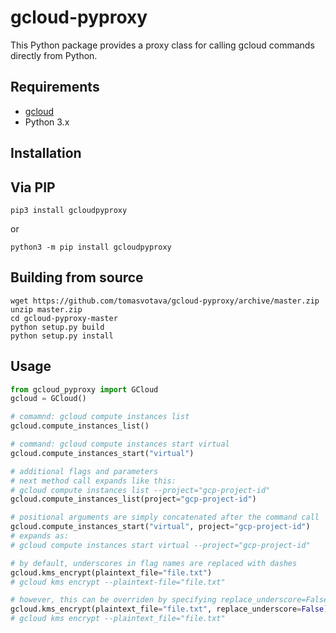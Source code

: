 # gcloud-pyproxy

This Python package provides a proxy class for calling gcloud commands directly from Python.

## Requirements

- [gcloud](https://cloud.google.com/sdk/gcloud/)
- Python 3.x

## Installation

## Via PIP

```console
pip3 install gcloudpyproxy
```

or

```console
python3 -m pip install gcloudpyproxy
```

## Building from source

```console
wget https://github.com/tomasvotava/gcloud-pyproxy/archive/master.zip
unzip master.zip
cd gcloud-pyproxy-master
python setup.py build
python setup.py install
```

## Usage

```python
from gcloud_pyproxy import GCloud
gcloud = GCloud()

# comamnd: gcloud compute instances list
gcloud.compute_instances_list()

# command: gcloud compute instances start virtual
gcloud.compute_instances_start("virtual")

# additional flags and parameters
# next method call expands like this:
# gcloud compute instances list --project="gcp-project-id"
gcloud.compute_instances_list(project="gcp-project-id")

# positional arguments are simply concatenated after the command call
gcloud.compute_instances_start("virtual", project="gcp-project-id")
# expands as:
# gcloud compute instances start virtual --project="gcp-project-id"

# by default, underscores in flag names are replaced with dashes
gcloud.kms_encrypt(plaintext_file="file.txt")
# gcloud kms encrypt --plaintext-file="file.txt"

# however, this can be overriden by specifying replace_underscore=False
gcloud.kms_encrypt(plaintext_file="file.txt", replace_underscore=False)
# gcloud kms encrypt --plaintext_file="file.txt"
```
